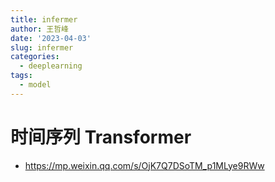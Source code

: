 ```yaml
---
title: infermer
author: 王哲峰
date: '2023-04-03'
slug: infermer
categories:
  - deeplearning
tags:
  - model
---
```



# 时间序列 Transformer

* https://mp.weixin.qq.com/s/OjK7Q7DSoTM_p1MLye9RWw
